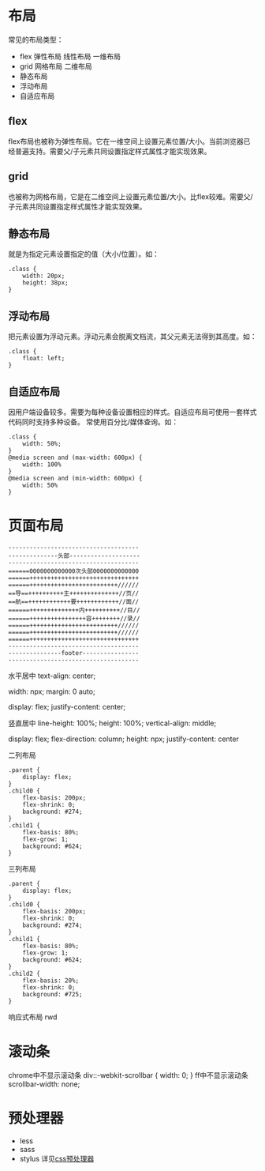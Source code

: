 # 布局
常见的布局类型：
- flex 弹性布局 线性布局 一维布局
- grid         网格布局 二维布局
- 静态布局
- 浮动布局
- 自适应布局

## flex
flex布局也被称为弹性布局。它在一维空间上设置元素位置/大小。当前浏览器已经普遍支持。需要父/子元素共同设置指定样式属性才能实现效果。

## grid
也被称为网格布局，它是在二维空间上设置元素位置/大小。比flex较难。需要父/子元素共同设置指定样式属性才能实现效果。

## 静态布局
就是为指定元素设置指定的值（大小/位置）。如：
```
.class {
    width: 20px;
    height: 38px;
}
```

## 浮动布局
把元素设置为浮动元素。浮动元素会脱离文档流，其父元素无法得到其高度。如：
```
.class {
    float: left;
}
```

## 自适应布局
因用户端设备较多。需要为每种设备设置相应的样式。自适应布局可使用一套样式代码同时支持多种设备。
常使用百分比/媒体查询。如：
```
.class {
    width: 50%;
}
@media screen and (max-width: 600px) {
    width: 100%
}
@media screen and (min-width: 600px) {
    width: 50%
}
```

# 页面布局
```
-------------------------------------
--------------头部--------------------
-------------------------------------
======0000000000000次头部0000000000000
======+++++++++++++++++++++++++++++++
======+++++++++++++++++++++++++//////
==导==++++++++++主++++++++++++++//页//
==航==++++++++++++要++++++++++++//面//
======++++++++++++++内++++++++++//目//
======++++++++++++++++容++++++++//录//
======+++++++++++++++++++++++++//////
======+++++++++++++++++++++++++//////
======+++++++++++++++++++++++++++++++
-------------------------------------
---------------footer----------------
-------------------------------------
```

水平居中
text-align: center;

width: npx;
margin: 0 auto;

display: flex;
justify-content: center;

竖直居中
line-height: 100%;
height: 100%;
vertical-align: middle;

display: flex;
flex-direction: column;
height: npx;
justify-content: center

二列布局
```
.parent {
    display: flex;
}
.child0 {
    flex-basis: 200px;
    flex-shrink: 0;
    background: #274;
}
.child1 {
    flex-basis: 80%;
    flex-grow: 1;
    background: #624;
}
```

三列布局
```
.parent {
    display: flex;
}
.child0 {
    flex-basis: 200px;
    flex-shrink: 0;
    background: #274;
}
.child1 {
    flex-basis: 80%;
    flex-grow: 1;
    background: #624;
}
.child2 {
    flex-basis: 20%;
    flex-shrink: 0;
    background: #725;
}
```


响应式布局 rwd

# 滚动条
chrome中不显示滚动条
div::-webkit-scrollbar {
    width: 0;
}
ff中不显示滚动条
scrollbar-width: none;

# 预处理器
- less
- sass
- stylus
详见[css预处理器](/404.html)
